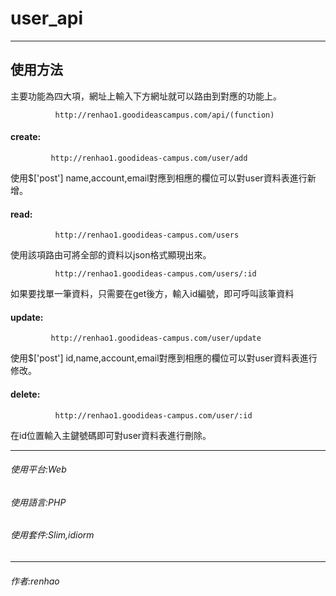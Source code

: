 # user_api 
<hr>

## 使用方法  ##
主要功能為四大項，網址上輸入下方網址就可以路由到對應的功能上。             


              http://renhao1.goodideascampus.com/api/(function) 
                       
                       
                       
                       

#### create:

             http://renhao1.goodideas-campus.com/user/add
          
使用$['post'] name,account,email對應到相應的欄位可以對user資料表進行新增。

#### read:


              http://renhao1.goodideas-campus.com/users
使用該項路由可將全部的資料以json格式顯現出來。

              http://renhao1.goodideas-campus.com/users/:id
如果要找單一筆資料，只需要在get後方，輸入id編號，即可呼叫該筆資料

#### update:
             http://renhao1.goodideas-campus.com/user/update
使用$['post'] id,name,account,email對應到相應的欄位可以對user資料表進行修改。

#### delete:
              http://renhao1.goodideas-campus.com/user/:id
在id位置輸入主鍵號碼即可對user資料表進行刪除。

****************************************************************************************************************
###### 使用平台:Web

###### 使用語言:PHP

###### 使用套件:Slim,idiorm
**********************************************************************


###### 作者:renhao
